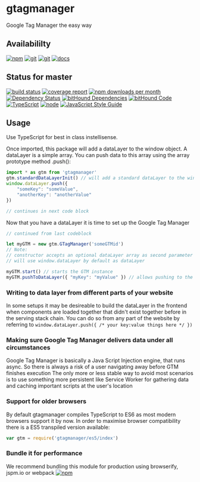 # gtagmanager
Google Tag Manager the easy way

## Availabililty
[![npm](https://push.rocks/assets/repo-button-npm.svg)](https://www.npmjs.com/package/gtagmanager)
[![git](https://push.rocks/assets/repo-button-git.svg)](https://GitLab.com/pushrocks/gtagmanager)
[![git](https://push.rocks/assets/repo-button-mirror.svg)](https://github.com/pushrocks/gtagmanager)
[![docs](https://push.rocks/assets/repo-button-docs.svg)](https://pushrocks.gitlab.io/gtagmanager/)

## Status for master
[![build status](https://GitLab.com/pushrocks/gtagmanager/badges/master/build.svg)](https://GitLab.com/pushrocks/gtagmanager/commits/master)
[![coverage report](https://GitLab.com/pushrocks/gtagmanager/badges/master/coverage.svg)](https://GitLab.com/pushrocks/gtagmanager/commits/master)
[![npm downloads per month](https://img.shields.io/npm/dm/gtagmanager.svg)](https://www.npmjs.com/package/gtagmanager)
[![Dependency Status](https://david-dm.org/pushrocks/gtagmanager.svg)](https://david-dm.org/pushrocks/gtagmanager)
[![bitHound Dependencies](https://www.bithound.io/github/pushrocks/gtagmanager/badges/dependencies.svg)](https://www.bithound.io/github/pushrocks/gtagmanager/master/dependencies/npm)
[![bitHound Code](https://www.bithound.io/github/pushrocks/gtagmanager/badges/code.svg)](https://www.bithound.io/github/pushrocks/gtagmanager)
[![TypeScript](https://img.shields.io/badge/TypeScript-2.x-blue.svg)](https://nodejs.org/dist/latest-v6.x/docs/api/)
[![node](https://img.shields.io/badge/node->=%206.x.x-blue.svg)](https://nodejs.org/dist/latest-v6.x/docs/api/)
[![JavaScript Style Guide](https://img.shields.io/badge/code%20style-standard-brightgreen.svg)](http://standardjs.com/)

## Usage
Use TypeScript for best in class instellisense.

Once imported, this package will add a dataLayer to the window object.
A dataLayer is a simple array. You can push data to this array using the array prototype method .push():

```javascript
import * as gtm from 'gtagmanager'
gtm.standardDataLayerInit() // will add a standard dataLayer to the window object
window.dataLayer.push({
    "someKey": "someValue",
    "anotherKey": "anotherValue"
})

// continues in next code block
```

Now that you have a dataLayer it is time to set up the Google Tag Manager
```javascript
// continued from last codeblock

let myGTM = new gtm.GTagManager('someGTMid')
// Note:
// constructor accepts an optional dataLayer array as second parameter
// will use window.dataLayer by default as dataLayer

myGTM.start() // starts the GTM instance
myGTM.pushToDataLayer({ "myKey": "myValue" }) // allows pushing to the GTM instance's dataLayer in case it defers from window.dataLayer

```

### Writing to data layer from different parts of your website
In some setups it may be desireable to build the dataLayer in the frontend when components are loaded together that didn't exist together before in the serving stack chain.
You can do so from any part of the website by referring to `window.dataLayer.push({ /* your key:value things here */ })`

### Making sure Google Tag Manager delivers data under all circumstances
Google Tag Manager is basically a Java Script Injection engine, that runs async. So there is always a risk of a user navigating away before GTM finishes execution
The only more or less stable way to avoid most scenarios is to use something more persistent like Service Worker for gathering data and caching important scripts at the user's location

### Support for older browsers
By default gtagmanager compiles TypeScript to ES6 as most modern browsers support it by now.
In order to maximise browser compatibility there is a ES5 transpiled version available:

```JavaScript
var gtm = require('gtagmanager/es5/index')
```

### Bundle it for performance
We recommend bundling this module for production using browserify, jspm.io or webpack
[![npm](https://push.rocks/assets/repo-header.svg)](https://push.rocks)
